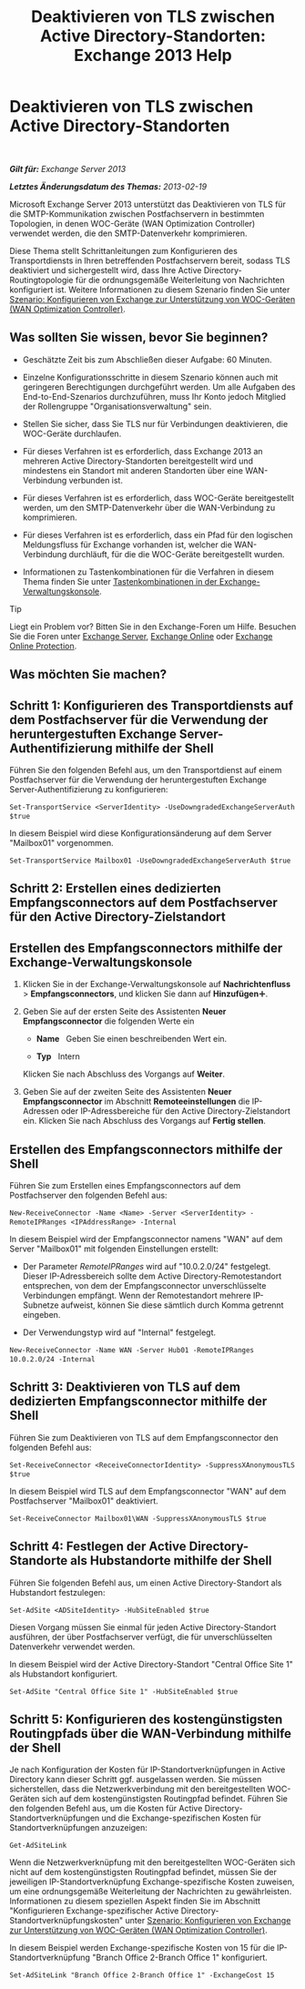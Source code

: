 ﻿---
title: 'Deaktivieren von TLS zwischen Active Directory-Standorten: Exchange 2013 Help'
TOCTitle: Deaktivieren von TLS zwischen Active Directory-Standorten
ms:assetid: 1e1a0acf-24e7-4f94-9b33-603a4e0a812c
ms:mtpsurl: https://technet.microsoft.com/de-de/library/Dd876856(v=EXCHG.150)
ms:contentKeyID: 52062838
ms.date: 04/24/2018
mtps_version: v=EXCHG.150
ms.translationtype: HT
---

# Deaktivieren von TLS zwischen Active Directory-Standorten

 

_**Gilt für:** Exchange Server 2013_

_**Letztes Änderungsdatum des Themas:** 2013-02-19_

Microsoft Exchange Server 2013 unterstützt das Deaktivieren von TLS für die SMTP-Kommunikation zwischen Postfachservern in bestimmten Topologien, in denen WOC-Geräte (WAN Optimization Controller) verwendet werden, die den SMTP-Datenverkehr komprimieren.

Diese Thema stellt Schrittanleitungen zum Konfigurieren des Transportdiensts in Ihren betreffenden Postfachservern bereit, sodass TLS deaktiviert und sichergestellt wird, dass Ihre Active Directory-Routingtopologie für die ordnungsgemäße Weiterleitung von Nachrichten konfiguriert ist. Weitere Informationen zu diesem Szenario finden Sie unter [Szenario: Konfigurieren von Exchange zur Unterstützung von WOC-Geräten (WAN Optimization Controller)](scenario-configure-exchange-to-support-wan-optimization-controllers-exchange-2013-help.md).

## Was sollten Sie wissen, bevor Sie beginnen?

  - Geschätzte Zeit bis zum Abschließen dieser Aufgabe: 60 Minuten.

  - Einzelne Konfigurationsschritte in diesem Szenario können auch mit geringeren Berechtigungen durchgeführt werden. Um alle Aufgaben des End-to-End-Szenarios durchzuführen, muss Ihr Konto jedoch Mitglied der Rollengruppe "Organisationsverwaltung" sein.

  - Stellen Sie sicher, dass Sie TLS nur für Verbindungen deaktivieren, die WOC-Geräte durchlaufen.

  - Für dieses Verfahren ist es erforderlich, dass Exchange 2013 an mehreren Active Directory-Standorten bereitgestellt wird und mindestens ein Standort mit anderen Standorten über eine WAN-Verbindung verbunden ist.

  - Für dieses Verfahren ist es erforderlich, dass WOC-Geräte bereitgestellt werden, um den SMTP-Datenverkehr über die WAN-Verbindung zu komprimieren.

  - Für dieses Verfahren ist es erforderlich, dass ein Pfad für den logischen Meldungsfluss für Exchange vorhanden ist, welcher die WAN-Verbindung durchläuft, für die die WOC-Geräte bereitgestellt wurden.

  - Informationen zu Tastenkombinationen für die Verfahren in diesem Thema finden Sie unter [Tastenkombinationen in der Exchange-Verwaltungskonsole](keyboard-shortcuts-in-the-exchange-admin-center-exchange-online-protection-help.md).


> [!TIP]
> Liegt ein Problem vor? Bitten Sie in den Exchange-Foren um Hilfe. Besuchen Sie die Foren unter <A href="https://go.microsoft.com/fwlink/p/?linkid=60612">Exchange Server</A>, <A href="https://go.microsoft.com/fwlink/p/?linkid=267542">Exchange Online</A> oder <A href="https://go.microsoft.com/fwlink/p/?linkid=285351">Exchange Online Protection</A>.



## Was möchten Sie machen?

## Schritt 1: Konfigurieren des Transportdiensts auf dem Postfachserver für die Verwendung der heruntergestuften Exchange Server-Authentifizierung mithilfe der Shell

Führen Sie den folgenden Befehl aus, um den Transportdienst auf einem Postfachserver für die Verwendung der heruntergestuften Exchange Server-Authentifizierung zu konfigurieren:

    Set-TransportService <ServerIdentity> -UseDowngradedExchangeServerAuth $true

In diesem Beispiel wird diese Konfigurationsänderung auf dem Server "Mailbox01" vorgenommen.

    Set-TransportService Mailbox01 -UseDowngradedExchangeServerAuth $true

## Schritt 2: Erstellen eines dedizierten Empfangsconnectors auf dem Postfachserver für den Active Directory-Zielstandort

## Erstellen des Empfangsconnectors mithilfe der Exchange-Verwaltungskonsole

1.  Klicken Sie in der Exchange-Verwaltungskonsole auf **Nachrichtenfluss** \> **Empfangsconnectors**, und klicken Sie dann auf **Hinzufügen**![Hinzufügen (Symbol)](images/JJ218640.c1e75329-d6d7-4073-a27d-498590bbb558(EXCHG.150).gif "Hinzufügen (Symbol)").

2.  Geben Sie auf der ersten Seite des Assistenten **Neuer Empfangsconnector** die folgenden Werte ein
    
      - **Name**   Geben Sie einen beschreibenden Wert ein.
    
      - **Typ**   Intern
    
    Klicken Sie nach Abschluss des Vorgangs auf **Weiter**.

3.  Geben Sie auf der zweiten Seite des Assistenten **Neuer Empfangsconnector** im Abschnitt **Remoteeinstellungen** die IP-Adressen oder IP-Adressbereiche für den Active Directory-Zielstandort ein. Klicken Sie nach Abschluss des Vorgangs auf **Fertig stellen**.

## Erstellen des Empfangsconnectors mithilfe der Shell

Führen Sie zum Erstellen eines Empfangsconnectors auf dem Postfachserver den folgenden Befehl aus:

    New-ReceiveConnector -Name <Name> -Server <ServerIdentity> -RemoteIPRanges <IPAddressRange> -Internal

In diesem Beispiel wird der Empfangsconnector namens "WAN" auf dem Server "Mailbox01" mit folgenden Einstellungen erstellt:

  - Der Parameter *RemoteIPRanges* wird auf "10.0.2.0/24" festgelegt. Dieser IP-Adressbereich sollte dem Active Directory-Remotestandort entsprechen, von dem der Empfangsconnector unverschlüsselte Verbindungen empfängt. Wenn der Remotestandort mehrere IP-Subnetze aufweist, können Sie diese sämtlich durch Komma getrennt eingeben.

  - Der Verwendungstyp wird auf "Internal" festgelegt.

<!-- end list -->

    New-ReceiveConnector -Name WAN -Server Hub01 -RemoteIPRanges 10.0.2.0/24 -Internal

## Schritt 3: Deaktivieren von TLS auf dem dedizierten Empfangsconnector mithilfe der Shell

Führen Sie zum Deaktivieren von TLS auf dem Empfangsconnector den folgenden Befehl aus:

    Set-ReceiveConnector <ReceiveConnectorIdentity> -SuppressXAnonymousTLS $true

In diesem Beispiel wird TLS auf dem Empfangsconnector "WAN" auf dem Postfachserver "Mailbox01" deaktiviert.

    Set-ReceiveConnector Mailbox01\WAN -SuppressXAnonymousTLS $true

## Schritt 4: Festlegen der Active Directory-Standorte als Hubstandorte mithilfe der Shell

Führen Sie folgenden Befehl aus, um einen Active Directory-Standort als Hubstandort festzulegen:

    Set-AdSite <ADSiteIdentity> -HubSiteEnabled $true

Diesen Vorgang müssen Sie einmal für jeden Active Directory-Standort ausführen, der über Postfachserver verfügt, die für unverschlüsselten Datenverkehr verwendet werden.

In diesem Beispiel wird der Active Directory-Standort "Central Office Site 1" als Hubstandort konfiguriert.

    Set-AdSite "Central Office Site 1" -HubSiteEnabled $true

## Schritt 5: Konfigurieren des kostengünstigsten Routingpfads über die WAN-Verbindung mithilfe der Shell

Je nach Konfiguration der Kosten für IP-Standortverknüpfungen in Active Directory kann dieser Schritt ggf. ausgelassen werden. Sie müssen sicherstellen, dass die Netzwerkverbindung mit den bereitgestellten WOC-Geräten sich auf dem kostengünstigsten Routingpfad befindet. Führen Sie den folgenden Befehl aus, um die Kosten für Active Directory-Standortverknüpfungen und die Exchange-spezifischen Kosten für Standortverknüpfungen anzuzeigen:

    Get-AdSiteLink

Wenn die Netzwerkverknüpfung mit den bereitgestellten WOC-Geräten sich nicht auf dem kostengünstigsten Routingpfad befindet, müssen Sie der jeweiligen IP-Standortverknüpfung Exchange-spezifische Kosten zuweisen, um eine ordnungsgemäße Weiterleitung der Nachrichten zu gewährleisten. Informationen zu diesem speziellen Aspekt finden Sie im Abschnitt "Konfigurieren Exchange-spezifischer Active Directory-Standortverknüpfungskosten" unter [Szenario: Konfigurieren von Exchange zur Unterstützung von WOC-Geräten (WAN Optimization Controller)](scenario-configure-exchange-to-support-wan-optimization-controllers-exchange-2013-help.md).

In diesem Beispiel werden Exchange-spezifische Kosten von 15 für die IP-Standortverknüpfung "Branch Office 2-Branch Office 1" konfiguriert.

    Set-AdSiteLink "Branch Office 2-Branch Office 1" -ExchangeCost 15

